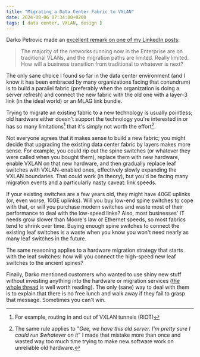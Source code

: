 ```yaml
---
title: "Migrating a Data Center Fabric to VXLAN"
date: 2024-08-06 07:34:00+0200
tags: [ data center, VXLAN, design ]
---
```

Darko Petrovic made an [excellent remark on one of my LinkedIn posts](https://www.linkedin.com/feed/update/urn:li:activity:7222145210732949504?commentUrn=urn%3Ali%3Acomment%3A%28activity%3A7222145210732949504%2C7222261031140524036%29&dashCommentUrn=urn%3Ali%3Afsd_comment%3A%287222261031140524036%2Curn%3Ali%3Aactivity%3A7222145210732949504%29):

> The majority of the networks running now in the Enterprise are on traditional VLANs, and the migration paths are limited. Really limited. How will a business transition from traditional to whatever is next?

The only sane choice I found so far in the data center environment (and I know it has been embraced by many organizations facing that conundrum) is to build a parallel fabric (preferably when the organization is doing a server refresh) and connect the new fabric with the old one with a layer-3 link (in the ideal world) or an MLAG link bundle.
<!--more-->
Trying to migrate an existing fabric to a new technology is usually pointless; old hardware either doesn't support the technology you're interested in or has so many limitations[^VXR] that it's simply not worth the effort[^ROS].

[^VXR]: For example, routing in and out of VXLAN tunnels (RIOT)

[^ROS]: The same rule applies to "_Gee, we have this old server. I'm pretty sure I could run $whatever on it_" I made that mistake more than once and wasted way too much time trying to make new software work on unreliable old hardware.

Not everyone agrees that it makes sense to build a new fabric; you might decide that upgrading the existing data center fabric by layers makes more sense. For example, you could rip out the spine switches (or whatever they were called when you bought them), replace them with new hardware, enable VXLAN on that new hardware, and then gradually replace leaf switches with VXLAN-enabled ones, effectively slowly expanding the VXLAN boundaries. That could work (in theory), but you'd be facing many migration events and a particularly nasty caveat: link speeds. 

If your existing switches are a few years old, they might have 40GE uplinks (or, even worse, 10GE uplinks). Will you buy low-end spine switches to cope with that, or will you purchase modern switches and waste most of their performance to deal with the low-speed links? Also, most businesses' IT needs grow slower than Moore's law or Ethernet speeds, so most fabrics tend to shrink over time. Buying enough spine switches to connect the existing leaf switches is a waste when you know you won't need nearly as many leaf switches in the future.

The same reasoning applies to a hardware migration strategy that starts with the leaf switches: how will you connect the high-speed new leaf switches to the ancient spines?

Finally, Darko mentioned customers who wanted to use shiny new stuff without investing anything into the hardware or migration services ([the whole thread](https://www.linkedin.com/feed/update/urn:li:activity:7222145210732949504?commentUrn=urn%3Ali%3Acomment%3A%28activity%3A7222145210732949504%2C7222261031140524036%29&dashCommentUrn=urn%3Ali%3Afsd_comment%3A%287222261031140524036%2Curn%3Ali%3Aactivity%3A7222145210732949504%29) is well worth reading). The only (sane) way to deal with them is to explain that there is no free lunch and walk away if they fail to grasp that message. Sometimes you can't win.


